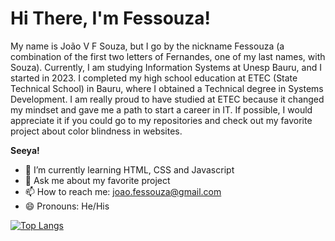 # Hi There, I'm Fessouza!

My name is João V F Souza, but I go by the nickname Fessouza (a combination of the first two letters of Fernandes, one of my last names, with Souza). Currently, I am studying Information Systems at Unesp Bauru, and I started in 2023. I completed my high school education at ETEC (State Technical School) in Bauru, where I obtained a Technical degree in Systems Development. I am really proud to have studied at ETEC because it changed my mindset and gave me a path to start a career in IT. If possible, I would appreciate it if you could go to my repositories and check out my favorite project about color blindness in websites. 

<b>Seeya!</b>

- 🌱 I’m currently learning HTML, CSS and Javascript
- 💬 Ask me about my favorite project
- 📫 How to reach me: joao.fessouza@gmail.com
- 😄 Pronouns: He/His

[![Top Langs](https://github-readme-stats.vercel.app/api/top-langs/?username=fessouza-dev&hide_progress=true)](https://github.com/anuraghazra/github-readme-stats)
